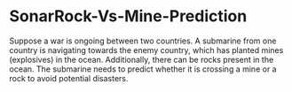 # SonarRock-Vs-Mine-Prediction
Suppose a war is ongoing between two countries. A submarine from one country is navigating towards the enemy country, which has planted mines (explosives) in the ocean. Additionally, there can be rocks present in the ocean. The submarine needs to predict whether it is crossing a mine or a rock to avoid potential disasters.
